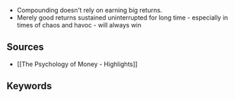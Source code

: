 - Compounding doesn't rely on earning big returns.
- Merely good returns sustained uninterrupted for long time - especially in times of chaos and havoc - will always win

## Sources
- [[The Psychology of Money - Highlights]]
## Keywords
